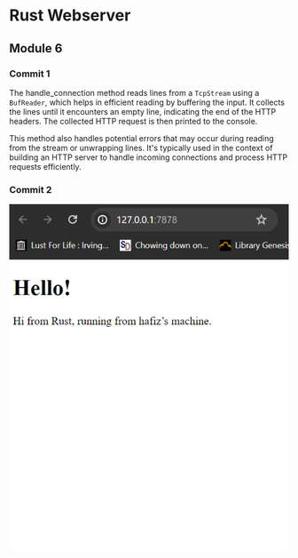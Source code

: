 # Rust Webserver

## Module 6

### Commit 1

The handle_connection method reads lines from a `TcpStream` using a `BufReader`, which helps in efficient reading by buffering the input. It collects the lines until it encounters an empty line, indicating the end of the HTTP headers. The collected HTTP request is then printed to the console.

This method also handles potential errors that may occur during reading from the stream or unwrapping lines. It's typically used in the context of building an HTTP server to handle incoming connections and process HTTP requests efficiently.

### Commit 2

![Commit 2](/assets/images/commit2.png)